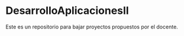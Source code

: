 # DesarrolloAplicacionesII
Este  es un repositorio para bajar proyectos  propuestos por el docente.
